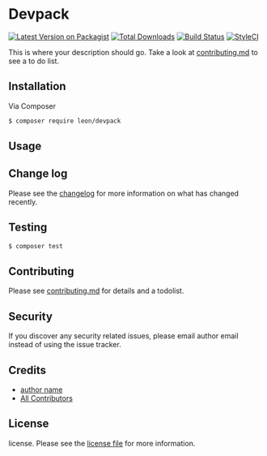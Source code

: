 # Devpack

[![Latest Version on Packagist][ico-version]][link-packagist]
[![Total Downloads][ico-downloads]][link-downloads]
[![Build Status][ico-travis]][link-travis]
[![StyleCI][ico-styleci]][link-styleci]

This is where your description should go. Take a look at [contributing.md](contributing.md) to see a to do list.

## Installation

Via Composer

``` bash
$ composer require leon/devpack
```

## Usage

## Change log

Please see the [changelog](changelog.md) for more information on what has changed recently.

## Testing

``` bash
$ composer test
```

## Contributing

Please see [contributing.md](contributing.md) for details and a todolist.

## Security

If you discover any security related issues, please email author email instead of using the issue tracker.

## Credits

- [author name][link-author]
- [All Contributors][link-contributors]

## License

license. Please see the [license file](license.md) for more information.

[ico-version]: https://img.shields.io/packagist/v/leon/devpack.svg?style=flat-square
[ico-downloads]: https://img.shields.io/packagist/dt/leon/devpack.svg?style=flat-square
[ico-travis]: https://img.shields.io/travis/leon/devpack/master.svg?style=flat-square
[ico-styleci]: https://styleci.io/repos/12345678/shield

[link-packagist]: https://packagist.org/packages/leon/devpack
[link-downloads]: https://packagist.org/packages/leon/devpack
[link-travis]: https://travis-ci.org/leon/devpack
[link-styleci]: https://styleci.io/repos/12345678
[link-author]: https://github.com/leon
[link-contributors]: ../../contributors
